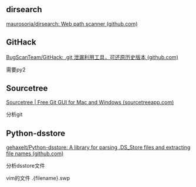 ## dirsearch
[maurosoria/dirsearch: Web path scanner (github.com)](https://github.com/maurosoria/dirsearch)


## GitHack

[BugScanTeam/GitHack: .git 泄漏利用工具，可还原历史版本 (github.com)](https://github.com/BugScanTeam/GitHack)

需要py2


## Sourcetree
[Sourcetree | Free Git GUI for Mac and Windows (sourcetreeapp.com)](https://www.sourcetreeapp.com/)

分析git


## Python-dsstore

[gehaxelt/Python-dsstore: A library for parsing .DS_Store files and extracting file names (github.com)](https://github.com/gehaxelt/Python-dsstore)

分析dsstore文件



vim的文件
.{filename}.swp